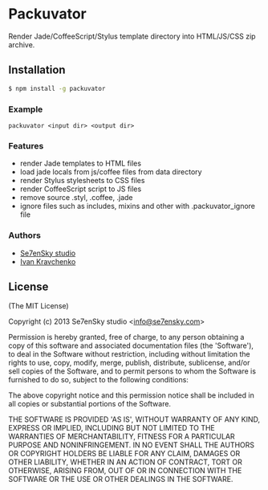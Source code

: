 # Packuvator

 Render Jade/CoffeeScript/Stylus template directory into HTML/JS/CSS zip archive.

## Installation

```bash
$ npm install -g packuvator
```

### Example

```
packuvator <input dir> <output dir>
```

### Features

 - render Jade templates to HTML files
 - load jade locals from js/coffee files from data directory
 - render Stylus stylesheets to CSS files
 - render CoffeeScript script to JS files
 - remove source .styl, .coffee, .jade
 - ignore files such as includes, mixins and other with .packuvator_ignore file

### Authors

  - [Se7enSky studio](http://www.se7ensky.com/)
  - [Ivan Kravchenko](http://github.com/krava)

## License 

(The MIT License)

Copyright (c) 2013 Se7enSky studio &lt;info@se7ensky.com&gt;

Permission is hereby granted, free of charge, to any person obtaining
a copy of this software and associated documentation files (the
'Software'), to deal in the Software without restriction, including
without limitation the rights to use, copy, modify, merge, publish,
distribute, sublicense, and/or sell copies of the Software, and to
permit persons to whom the Software is furnished to do so, subject to
the following conditions:

The above copyright notice and this permission notice shall be
included in all copies or substantial portions of the Software.

THE SOFTWARE IS PROVIDED 'AS IS', WITHOUT WARRANTY OF ANY KIND,
EXPRESS OR IMPLIED, INCLUDING BUT NOT LIMITED TO THE WARRANTIES OF
MERCHANTABILITY, FITNESS FOR A PARTICULAR PURPOSE AND NONINFRINGEMENT.
IN NO EVENT SHALL THE AUTHORS OR COPYRIGHT HOLDERS BE LIABLE FOR ANY
CLAIM, DAMAGES OR OTHER LIABILITY, WHETHER IN AN ACTION OF CONTRACT,
TORT OR OTHERWISE, ARISING FROM, OUT OF OR IN CONNECTION WITH THE
SOFTWARE OR THE USE OR OTHER DEALINGS IN THE SOFTWARE.
